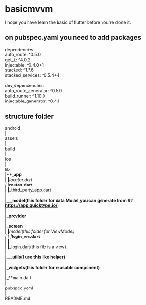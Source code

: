 # basicmvvm

I hope you have learn the basic of flutter before you're clone it.

## on pubspec.yaml you need to add packages

dependencies:<br/>
auto_route: ^0.5.0<br/>
get_it: ^4.0.2<br/>
injectable: ^0.4.0+1<br/>
stacked: ^1.7.6<br/>
stacked_services: ^0.5.4+4<br/>
<br/>
dev_dependencies:<br/>
auto_route_generator: ^0.5.0<br/>
build_runner: ^1.10.0<br/>
injectable_generator: ^0.4.1

## structure folder

android<br/>
|<br/>
assets<br/>
|<br/>
build<br/>
|<br/>
ios<br/>
|<br/>
lib<br/>
|**\_**app<br/>
| |**_locator.dart<br/>
| |_**routes.dart<br/>
| |**\_third_party_app.dart<br/>
|<br/>
|\_\_\_**model(this folder for data Model,you can generate from ## https://app.quicktype.io/)<br/>
|<br/>
|**\_**provider<br/>
|<br/>
|**\_**screen<br/>
| |**_model(this folder for ViewModel)<br/>
| | |_**login_vm.dart<br/>
| |<br/>
| |**\_login.dart(this file is a view)<br/>
|<br/>
|\_\_\_**utils(I use this like helper)<br/>
|<br/>
|**\_**widgets(this folder for reusable component)<br/>
|<br/>
|**\_**main.dart<br/>
|<br/>
pubspec.yaml<br/>
|<br/>
README.md
